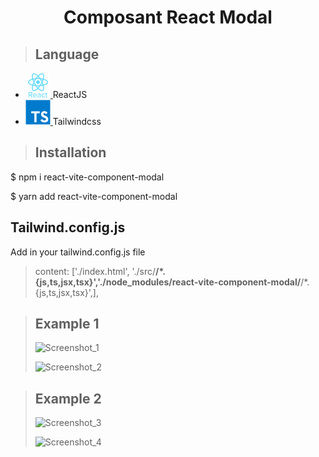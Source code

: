 <h1 align="center"> 
Composant React Modal
</h1>

> ## **Language**

- <a href="https://reactjs.org/" target="_blank" rel="noreferrer"> <img src="https://raw.githubusercontent.com/devicons/devicon/master/icons/react/react-original-wordmark.svg" alt="react" width="40" height="40"/> </a> ReactJS
- <a href="https://tailwindcss.com/" target="_blank" rel="noreferrer"> <img src="https://raw.githubusercontent.com/devicons/devicon/master/icons/typescript/typescript-original.svg" alt="Tailwind" width="40" height="40"/> </a> Tailwindcss

> ## **Installation**

$ npm i react-vite-component-modal

$ yarn add react-vite-component-modal

## **Tailwind.config.js**

Add in your tailwind.config.js file

> content: ['./index.html', './src/**/\*.{js,ts,jsx,tsx}','./node_modules/react-vite-component-modal/**/\*.{js,ts,jsx,tsx}',],

> ## **Example 1**
>
> ![Screenshot_1](https://camo.githubusercontent.com/8aa25db2ab6299b7d1e153f321db6260d39f676950e36b3ff86ad19d6eca6755/68747470733a2f2f696d6167652e6e6f656c736861636b2e636f6d2f66696368696572732f323032342f33322f312f313732323837343734392d73637265656e73686f742d322e706e67)
>
> ![Screenshot_2](https://camo.githubusercontent.com/58857243cb5b7c857d187d074dd4da5fe0a0a082ceac3e34fc0ce22f9710eaef/68747470733a2f2f692e676f6f706963732e6e65742f6771746273372e706e67)

> ## **Example 2**
>
> ![Screenshot_3](https://camo.githubusercontent.com/86ed30211f71911ab2a04b43b98e95357893cf2e3be0e879a9183d0a97ddaae1/68747470733a2f2f696d6167652e6e6f656c736861636b2e636f6d2f66696368696572732f323032342f33312f312f313732323236333031332d73637265656e73686f742d332e706e67)
>
> ![Screenshot_4](https://camo.githubusercontent.com/2f2a23822af883159b1800dcb8cb4155f962d71ea479c4937400686ff817a9b2/68747470733a2f2f696d6167652e6e6f656c736861636b2e636f6d2f66696368696572732f323032342f33312f312f313732323236333034332d73637265656e73686f742d342e706e67)
